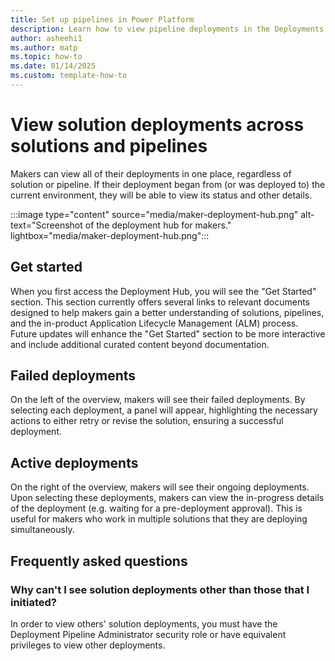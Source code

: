 ```yaml
---
title: Set up pipelines in Power Platform
description: Learn how to view pipeline deployments in the Deployments experience.
author: asheehi1
ms.author: matp
ms.topic: how-to
ms.date: 01/14/2025
ms.custom: template-how-to
---
```


# View solution deployments across solutions and pipelines

Makers can view all of their deployments in one place, regardless of solution or pipeline. If their deployment began from (or was deployed to) the current environment, they will be able to view its status and other details.

:::image type="content" source="media/maker-deployment-hub.png" alt-text="Screenshot of the deployment hub for makers." lightbox="media/maker-deployment-hub.png":::

## Get started
When you first access the Deployment Hub, you will see the "Get Started" section. This section currently offers several links to relevant documents designed to help makers gain a better understanding of solutions, pipelines, and the in-product Application Lifecycle Management (ALM) process. Future updates will enhance the "Get Started" section to be more interactive and include additional curated content beyond documentation.

## Failed deployments
On the left of the overview, makers will see their failed deployments. By selecting each deployment, a panel will appear, highlighting the necessary actions to either retry or revise the solution, ensuring a successful deployment.

## Active deployments
On the right of the overview, makers will see their ongoing deployments. Upon selecting these deployments, makers can view the in-progress details of the deployment (e.g. waiting for a pre-deployment approval). This is useful for makers who work in multiple solutions that they are deploying simultaneously.

## Frequently asked questions

### Why can't I see solution deployments other than those that I initiated?
In order to view others' solution deployments, you must have the Deployment Pipeline Administrator security role or have equivalent privileges to view other deployments.
